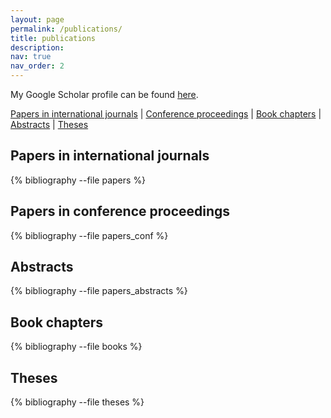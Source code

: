 ```yaml
---
layout: page
permalink: /publications/
title: publications
description:
nav: true
nav_order: 2
---
```


My Google Scholar profile can be found [here](http://scholar.google.nl/citations?user=pKFkfq4AAAAJ).

<a href="#journals">Papers in international journals</a> |
<a href="#proc">Conference proceedings</a> |
<a href="#book">Book chapters</a> |
<a href="#abs">Abstracts</a> |
<a href="#theses">Theses</a>

<!-- _pages/publications.md -->
<div class="publications">

<h2 color=global-text-color><div id="journals"></div>Papers in international journals</h2>
{% bibliography --file papers %}
<h2 color=global-theme-color><div id="proc"></div>Papers in conference proceedings</h2>
{% bibliography --file papers_conf %}
<h2><div id="abs"></div>Abstracts</h2>
{% bibliography --file papers_abstracts %}
<h2><div id="book"></div>Book chapters</h2>
{% bibliography --file books %}
<h2><div id="theses"></div>Theses</h2>
{% bibliography --file theses %}

</div>
